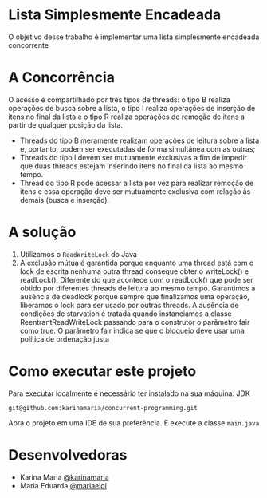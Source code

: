 # Lista Simplesmente Encadeada
O objetivo desse trabalho é implementar uma lista simplesmente encadeada concorrente

# A Concorrência
O acesso é compartilhado por três tipos de threads: o tipo B realiza operações de busca sobre a lista, 
o tipo I realiza operações de inserção de itens no final da lista e o tipo R realiza operações de 
remoção de itens a partir de qualquer posição da lista.

- Threads do tipo B meramente realizam operações de leitura sobre a lista e, portanto, podem ser executadas
  de forma simultânea com as outras;
- Threads do tipo I devem ser mutuamente exclusivas a fim de impedir que duas threads estejam inserindo itens 
  no final da lista ao mesmo tempo.
- Thread do tipo R pode acessar a lista por vez para realizar remoção de itens e essa operação deve ser mutuamente exclusiva com relação às demais
  (busca e inserção).

# A solução

1. Utilizamos o `ReadWriteLock` do Java
2. A exclusão mútua é garantida porque enquanto uma thread está com o lock de escrita nenhuma outra thread consegue obter o writeLock() e readLock(). Diferente do que acontece com o readLock() que pode ser obtido por diferentes threads de leitura ao mesmo tempo.
Garantimos a ausência de deadlock porque sempre que finalizamos uma operação, liberamos o lock para ser usado por outras threads. A ausência de condições de starvation é tratada quando instanciamos a classe ReentrantReadWriteLock passando para o construtor o parâmetro fair como true. O parâmetro fair indica se que o bloqueio deve usar uma política de ordenação justa


# Como executar este projeto

Para executar localmente é necessário ter instalado na sua máquina: JDK
```
git@github.com:karinamaria/concurrent-programming.git
```
Abra o projeto em uma IDE de sua preferência. E execute a classe `main.java`

# Desenvolvedoras

* Karina Maria [@karinamaria](https://github.com/karinamaria/)
* Maria Eduarda [@mariaeloi](https://github.com/mariaeloi/)